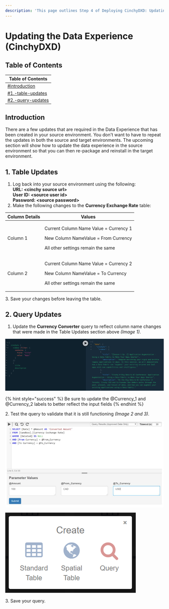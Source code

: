 ```yaml
---
description: 'This page outlines Step 4 of Deploying CinchyDXD: Updating the Data Experience'
---
```


# Updating the Data Experience (CinchyDXD)

## Table of Contents

| Table of Contents                                                                         |
| ----------------------------------------------------------------------------------------- |
| [#introduction](updating-the-data-experience-cinchydxd.md#introduction "mention")         |
| [#1.-table-updates](updating-the-data-experience-cinchydxd.md#1.-table-updates "mention") |
| [#2.-query-updates](updating-the-data-experience-cinchydxd.md#2.-query-updates "mention") |

## Introduction

There are a few updates that are required in the Data Experience that has been created in your source environment. You don't want to have to repeat the updates in both the source and target environments. The upcoming section will show how to update the data experience in the source environment so that you can then re-package and reinstall in the target environment.

## 1. Table Updates

1. Log back into your source environment using the following:\
   **URL: \<cinchy source url>** \
   **User ID: \<source user id>**\
   **Password: \<source password>**
2. Make the following changes to the **Currency Exchange Rate** table:

| Column Details | Values                                                                                                                                |
| -------------- | ------------------------------------------------------------------------------------------------------------------------------------- |
| Column 1       | <p>Current Column Name Value = Currency 1</p><p>New Column NameValue = From Currency<br></p><p>All other settings remain the same</p> |
| Column 2       | <p>Current Column Name Value = Currency 2</p><p>New Column NameValue = To Currency<br></p><p>All other settings remain the same</p>   |

3\. Save your changes before leaving the table.

## 2. Query Updates

1. Update the **Currency Converter** query to reflect column name changes that were made in the Table Updates section above _(Image 1)._

![Image 1: Step 1](<../../../.gitbook/assets/image (456).png>)

{% hint style="success" %}
Be sure to update the @Currency\_1 and @Currency\_2 labels to better reflect the input fields
{% endhint %}

2\. Test the query to validate that it is still functioning _(Image 2 and 3)._

![Image 2: Step 2](<../../../.gitbook/assets/image (705).png>)

![Image 3: Step 2](<../../../.gitbook/assets/image (241).png>)

3\. Save your query.
